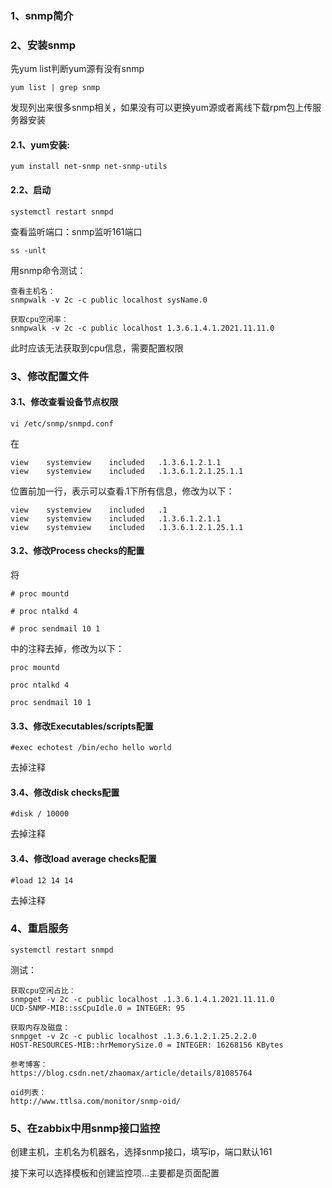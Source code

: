 ### 1、snmp简介

### 2、安装snmp

先yum list判断yum源有没有snmp

```shell
yum list | grep snmp
```

发现列出来很多snmp相关，如果没有可以更换yum源或者离线下载rpm包上传服务器安装

#### 2.1、yum安装:

```shell
yum install net-snmp net-snmp-utils
```
#### 2.2、启动

```shell
systemctl restart snmpd
```
查看监听端口：snmp监听161端口

```shell
ss -unlt
```
用snmp命令测试：

```shell
查看主机名：
snmpwalk -v 2c -c public localhost sysName.0

获取cpu空闲率：
snmpwalk -v 2c -c public localhost 1.3.6.1.4.1.2021.11.11.0
```
此时应该无法获取到cpu信息，需要配置权限

### 3、修改配置文件

#### 3.1、修改查看设备节点权限
```shell
vi /etc/snmp/snmpd.conf
```

在
```shell
view    systemview    included   .1.3.6.1.2.1.1
view    systemview    included   .1.3.6.1.2.1.25.1.1
```
位置前加一行，表示可以查看.1下所有信息，修改为以下：
```shell
view    systemview    included   .1
view    systemview    included   .1.3.6.1.2.1.1
view    systemview    included   .1.3.6.1.2.1.25.1.1
```
#### 3.2、修改Process checks的配置

将

```shell
# proc mountd

# proc ntalkd 4

# proc sendmail 10 1
```
中的注释去掉，修改为以下：
```shell
proc mountd

proc ntalkd 4

proc sendmail 10 1
```
#### 3.3、修改Executables/scripts配置

```shell
#exec echotest /bin/echo hello world
```
去掉注释
#### 3.4、修改disk checks配置

```shell
#disk / 10000
```
去掉注释

#### 3.4、修改load average checks配置
```shell
#load 12 14 14
```
去掉注释

### 4、重启服务

```shell
systemctl restart snmpd
```
测试：
```shell
获取cpu空闲占比：
snmpget -v 2c -c public localhost .1.3.6.1.4.1.2021.11.11.0
UCD-SNMP-MIB::ssCpuIdle.0 = INTEGER: 95

获取内存及磁盘：
snmpget -v 2c -c public localhost .1.3.6.1.2.1.25.2.2.0
HOST-RESOURCES-MIB::hrMemorySize.0 = INTEGER: 16268156 KBytes

参考博客：
https://blog.csdn.net/zhaomax/article/details/81085764

oid列表：
http://www.ttlsa.com/monitor/snmp-oid/
```
### 5、在zabbix中用snmp接口监控

创建主机，主机名为机器名，选择snmp接口，填写ip，端口默认161

接下来可以选择模板和创建监控项...主要都是页面配置

